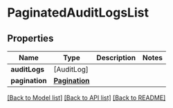 # PaginatedAuditLogsList

## Properties
Name | Type | Description | Notes
------------ | ------------- | ------------- | -------------
**auditLogs** | [AuditLog] |  | 
**pagination** | [**Pagination**](Pagination.md) |  | 

[[Back to Model list]](../README.md#documentation-for-models) [[Back to API list]](../README.md#documentation-for-api-endpoints) [[Back to README]](../README.md)


